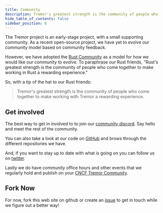 ```yaml
---
title: Community
description: Tremor's greatest strength is the community of people who come together to make working with Tremor a rewarding experience.
hide_table_of_contents: false
sidebar_position: 0
---
```


The Tremor project is an early-stage project, with a small supporting community.
As a recent open-source project, we have yet to evolve our community model based on community feedback.

However, we have adopted the [Rust Community](https://www.rust-lang.org/community) as a model for how we would like our community to evolve. To paraphrase our Rust friends, "Rust's greatest strength is the community of people who come together to make working in Rust a rewarding experience."

So, with a tip of the hat to our Rust friends:

> Tremor's greatest strength is the community of people who come together to make working with Tremor a rewarding experience.

## Get involved

The best way to get in involved to to join our [community discord](https://chat.tremor.rs). Say hello and meet the rest of the community.

You can also take a look at our code on [GitHub](https://github.com/tremor-rs) and brows through the different repositories we have.

And, if you want to stay up to date with what is going on you can follow us on [twitter](https://twitter.com/TremorDebs).

Lastly we do have community office hours and other events that we regularly hold and publish on your [CNCF Tremor Community](https://community.cncf.io/tremor-community/).

## Fork Now

For now, fork this web site on github or create an [issue](https://github.com/tremor-rs/tremor-new-wensite/issues) to get in touch while we figure out a better way!

